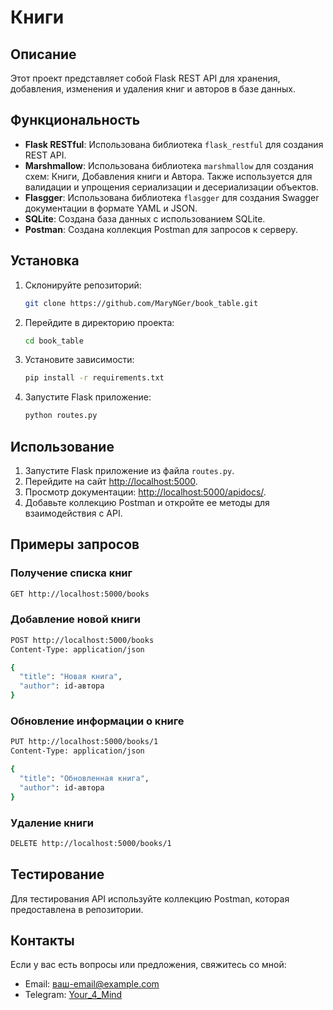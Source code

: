 # Книги

## Описание

Этот проект представляет собой Flask REST API для хранения, добавления, изменения и удаления книг и авторов в базе данных.

## Функциональность

- **Flask RESTful**: Использована библиотека `flask_restful` для создания REST API.
- **Marshmallow**: Использована библиотека `marshmallow` для создания схем: Книги, Добавления книги и Автора. Также используется для валидации и упрощения сериализации и десериализации объектов.
- **Flasgger**: Использована библиотека `flasgger` для создания Swagger документации в формате YAML и JSON.
- **SQLite**: Создана база данных с использованием SQLite.
- **Postman**: Создана коллекция Postman для запросов к серверу.

## Установка

1. Склонируйте репозиторий:
   ```bash
   git clone https://github.com/MaryNGer/book_table.git
   ```
2. Перейдите в директорию проекта:
   ```bash
   cd book_table
   ```
3. Установите зависимости:
   ```bash
   pip install -r requirements.txt
   ```
4. Запустите Flask приложение:
   ```bash
   python routes.py
   ```

## Использование

1. Запустите Flask приложение из файла `routes.py`.
2. Перейдите на сайт [http://localhost:5000](http://localhost:5000).
3. Просмотр документации: [http://localhost:5000/apidocs/](http://localhost:5000/apidocs/).
4. Добавьте коллекцию Postman и откройте ее методы для взаимодействия с API.

## Примеры запросов

### Получение списка книг

```bash
GET http://localhost:5000/books
```

### Добавление новой книги

```bash
POST http://localhost:5000/books
Content-Type: application/json

{
  "title": "Новая книга",
  "author": id-автора
}
```

### Обновление информации о книге

```bash
PUT http://localhost:5000/books/1
Content-Type: application/json

{
  "title": "Обновленная книга",
  "author": id-автора
}
```

### Удаление книги

```bash
DELETE http://localhost:5000/books/1
```

## Тестирование

Для тестирования API используйте коллекцию Postman, которая предоставлена в репозитории.


## Контакты

Если у вас есть вопросы или предложения, свяжитесь со мной:

- Email: ваш-email@example.com
- Telegram: [Your_4_Mind](https://t.me/Your_4_Mind)

